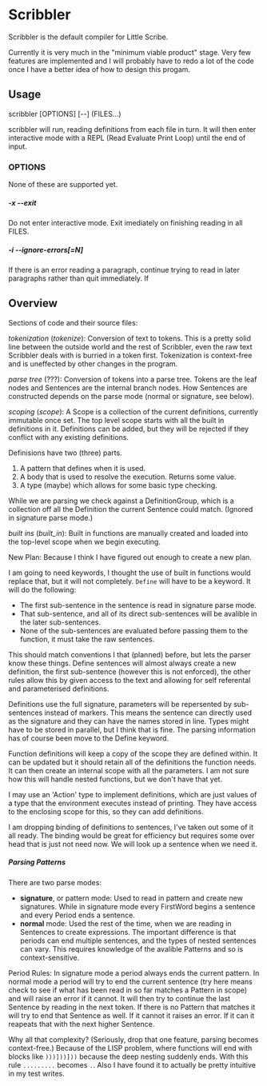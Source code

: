 # Scribbler #

Scribbler is the default compiler for Little Scribe.

Currently it is very much in the "minimum viable product" stage. Very few
features are implemented and I will probably have to redo a lot of the code
once I have a better idea of how to design this progam.

## Usage ##
scribbler [OPTIONS] [--] (FILES...)

scribbler will run, reading definitions from each file in turn. It will then
enter interactive mode with a REPL (Read Evaluate Print Loop) until the end of
input.

### OPTIONS
None of these are supported yet.

##### -x --exit
Do not enter interactive mode. Exit imediately on finishing reading in all
FILES.

##### -i --ignore-errors[=N]
If there is an error reading a paragraph, continue trying to read in later
paragraphs rather than quit immediately. If 

## Overview ##
Sections of code and their source files:

*tokenization* (*tokenize*):
Conversion of text to tokens. This is a pretty solid line between the outside
world and the rest of Scribbler, even the raw text Scribbler deals with is
burried in a token first. Tokenization is context-free and is uneffected by
other changes in the program.

*parse tree* (???):
Conversion of tokens into a parse tree. Tokens are the leaf nodes and
Sentences are the internal branch nodes. How Sentences are constructed depends
on the parse mode (normal or signature, see below).

*scoping* (*scope*):
A Scope is a collection of the current definitions, currently immutable once
set. The top level scope starts with all the built in definitions in it.
Definitions can be added, but they will be rejected if they conflict with any
existing definitions.

Definisions have two (three) parts.
1. A pattern that defines when it is used.
2. A body that is used to resolve the execution. Returns some value.
3. A type (maybe) which allows for some basic type checking.

While we are parsing we check against a DefinitionGroup, which is a collection
off all the Definition the current Sentence could match. (Ignored in signature
parse mode.)

*built ins* (*built_in*):
Built in functions are manually created and loaded into the top-level scope
when we begin executing.


New Plan:
Because I think I have figured out enough to create a new plan.

I am going to need keywords, I thought the use of built in functions would
replace that, but it will not completely. `Define` will have to be a keyword.
It will do the following:
+   The first sub-sentence in the sentence is read in signature parse mode.
+   That sub-sentence, and all of its direct sub-sentences will be avalible in
    the later sub-sentences.
+   None of the sub-sentences are evaluated before passing them to the
    function, it must take the raw sentences.

This should match conventions I that (planned) before, but lets the parser
know these things. Define sentences will almost always create a new
definition, the first sub-sentence (however this is not enforced), the other
rules allow this by given access to the text and allowing for self referental
and parameterised definitions.

Definitions use the full signature, parameters will be repersented by sub-
sentences instead of markers. This means the sentence can directly used as
the signature and they can have the names stored in line. Types might have
to be stored in parallel, but I think that is fine. The parsing information
has of course been move to the Define keyword.

Function definitions will keep a copy of the scope they are defined within.
It can be updated but it should retain all of the definitions the function
needs. It can then create an internal scope with all the parameters. I am
not sure how this will handle nested functions, but we don't have that yet.

I may use an 'Action' type to implement definitions, which are just values
of a type that the environment executes instead of printing. They have access
to the enclosing scope for this, so they can add definitions.

I am dropping binding of definitions to sentences, I've taken out some of it
all ready. The binding would be great for efficiency but requires some over
head that is just not need now. We will look up a sentence when we need it.

##### Parsing Patterns
There are two parse modes:
+ **signature**, or pattern mode: Used to read in pattern and create new
    signatures. While in signature mode every FirstWord begins a sentence and
    every Period ends a sentence.
+ **normal** mode: Used the rest of the time, when we are reading in Sentences
    to create expressions. The important difference is that periods can end
    multiple sentences, and the types of nested sentences can vary. This
    requires knowledge of the avalible Patterns and so is context-sensitive.

Period Rules: In signature mode a period always ends the current pattern. In
normal mode a period will try to end the current sentence (try here means
check to see if what has been read in so far matches a Pattern in scope) and
will raise an error if it cannot. It will then try to continue the last
Sentence by reading in the next token. If there is no Pattern that matches it
will try to end that Sentence as well. If it cannot it raises an error. If it
can it reapeats that with the next higher Sentence.

Why all that complexity? (Seriously, drop that one feature, parsing becomes
context-free.) Because of the LISP problem, where functions will end with
blocks like `)))]))]))` because the deep nesting suddenly ends. With this
rule `.........` becomes `.`. Also I have found it to actually be pretty
intuitive in my test writes.
